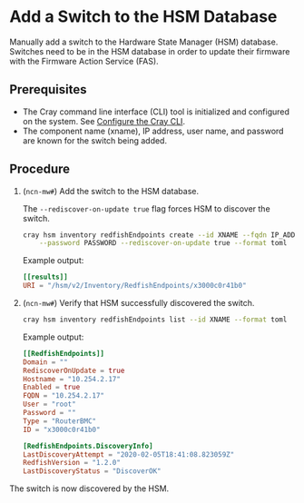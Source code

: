 # Add a Switch to the HSM Database

Manually add a switch to the Hardware State Manager \(HSM\) database. Switches need to be in the HSM database in order to update their firmware with the Firmware Action Service \(FAS\).

## Prerequisites

- The Cray command line interface \(CLI\) tool is initialized and configured on the system. See [Configure the Cray CLI](../configure_cray_cli.md).
- The component name (xname), IP address, user name, and password are known for the switch being added.

## Procedure

1. (`ncn-mw#`) Add the switch to the HSM database.

    The `--rediscover-on-update true` flag forces HSM to discover the switch.

    ```bash
    cray hsm inventory redfishEndpoints create --id XNAME --fqdn IP_ADDRESS --user USERNAME \
        --password PASSWORD --rediscover-on-update true --format toml
    ```

    Example output:

    ```toml
    [[results]]
    URI = "/hsm/v2/Inventory/RedfishEndpoints/x3000c0r41b0"
    ```

1. (`ncn-mw#`) Verify that HSM successfully discovered the switch.

    ```bash
    cray hsm inventory redfishEndpoints list --id XNAME --format toml
    ```

    Example output:

    ```toml
    [[RedfishEndpoints]]
    Domain = ""
    RediscoverOnUpdate = true
    Hostname = "10.254.2.17"
    Enabled = true
    FQDN = "10.254.2.17"
    User = "root"
    Password = ""
    Type = "RouterBMC"
    ID = "x3000c0r41b0"

    [RedfishEndpoints.DiscoveryInfo]
    LastDiscoveryAttempt = "2020-02-05T18:41:08.823059Z"
    RedfishVersion = "1.2.0"
    LastDiscoveryStatus = "DiscoverOK"
    ```

The switch is now discovered by the HSM.
